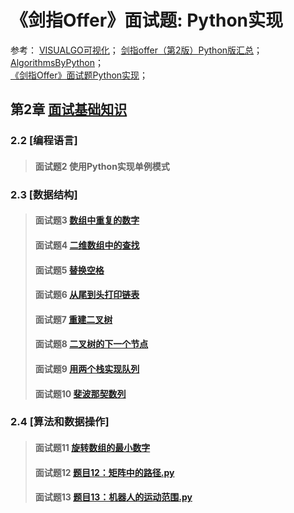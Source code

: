# 《剑指Offer》面试题: Python实现
参考：
[VISUALGO可视化](https://visualgo.net/en)； 
[剑指offer（第2版）Python版汇总](https://www.cnblogs.com/yanmk/p/9130681.html/)；  
[AlgorithmsByPython](https://github.com/Jack-Lee-Hiter/AlgorithmsByPython/)；  
[《剑指Offer》面试题Python实现](https://github.com/JushuangQiao/Python-Offer/)；  


## 第2章 [面试基础知识](/second)
### 2.2 [编程语言]
> #### 面试题2 使用Python实现单例模式
### 2.3 [数据结构]
> #### 面试题3 [数组中重复的数字](./题目03：数组中重复的数字.py)
> #### 面试题4 [二维数组中的查找](./题目04：二维数组中的查找.py)
> #### 面试题5 [替换空格](./题目05：替换空格.py)
> #### 面试题6 [从尾到头打印链表](./题目06：从尾到头打印链表.py)
> #### 面试题7 [重建二叉树](./题目07：重建二叉树.py)
> #### 面试题8 [二叉树的下一个节点](./题目08：二叉树的下一个节点.py)
> #### 面试题9 [用两个栈实现队列](./题目09：用两个栈实现队列.py)
> #### 面试题10 [斐波那契数列](./题目10：斐波那契数列.py)
### 2.4 [算法和数据操作]
> #### 面试题11 [旋转数组的最小数字](./题目11：旋转数组的最小数字.py)
> #### 面试题12 [题目12：矩阵中的路径.py](./题目12：矩阵中的路径.py)
> #### 面试题13 [题目13：机器人的运动范围.py](./题目13：机器人的运动范围.py)